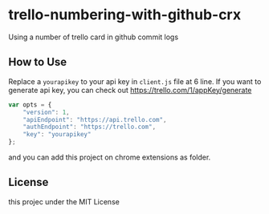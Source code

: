 trello-numbering-with-github-crx
================================

Using a number of trello card in github commit logs

How to Use
---
Replace a `yourapikey` to your api key in `client.js` file at 6 line.
If you want to generate api key, you can check out https://trello.com/1/appKey/generate

```javascript
var opts = {
    "version": 1,
    "apiEndpoint": "https://api.trello.com",
    "authEndpoint": "https://trello.com",
    "key": "yourapikey"
};
```

and you can add this project on chrome extensions as folder.

License
---
this projec under the MIT License
